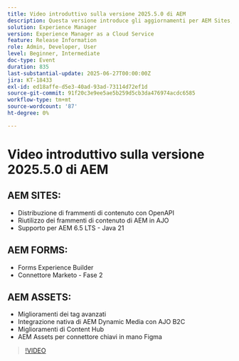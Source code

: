 ```yaml
---
title: Video introduttivo sulla versione 2025.5.0 di AEM
description: Questa versione introduce gli aggiornamenti per AEM Sites, Forms e Assets, inclusa la distribuzione di OpenAPI, il supporto per Java 21, tag avanzati, il connettore Figma e Dynamic Media per AJO B2C.
solution: Experience Manager
version: Experience Manager as a Cloud Service
feature: Release Information
role: Admin, Developer, User
level: Beginner, Intermediate
doc-type: Event
duration: 835
last-substantial-update: 2025-06-27T00:00:00Z
jira: KT-18433
exl-id: ed18affe-d5e3-40ad-93ad-73114d72ef1d
source-git-commit: 91f20c3e9ee5ae5b259d5cb3da476974acdc6585
workflow-type: tm+mt
source-wordcount: '87'
ht-degree: 0%

---
```


# Video introduttivo sulla versione 2025.5.0 di AEM

## AEM SITES:

* Distribuzione di frammenti di contenuto con OpenAPI
* Riutilizzo dei frammenti di contenuto di AEM in AJO
* Supporto per AEM 6.5 LTS - Java 21

## AEM FORMS:

* Forms Experience Builder
* Connettore Marketo - Fase 2

## AEM ASSETS:

* Miglioramenti dei tag avanzati
* Integrazione nativa di AEM Dynamic Media con AJO B2C
* Miglioramenti di Content Hub
* AEM Assets per connettore chiavi in mano Figma

>[!VIDEO](https://video.tv.adobe.com/v/3464358/?learn=on&enablevpops&captions=ita)
